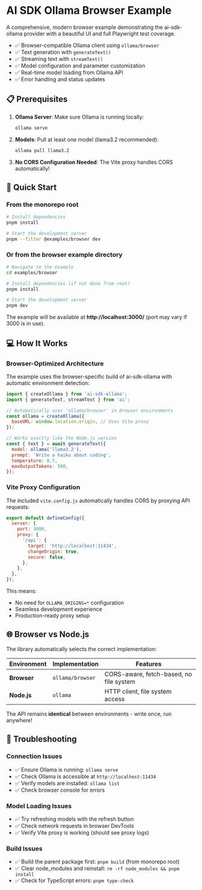 # AI SDK Ollama Browser Example

A comprehensive, modern browser example demonstrating the ai-sdk-ollama provider with a beautiful UI and full Playwright test coverage.

- ✅ Browser-compatible Ollama client using `ollama/browser`
- ✅ Text generation with `generateText()`
- ✅ Streaming text with `streamText()`
- ✅ Model configuration and parameter customization
- ✅ Real-time model loading from Ollama API
- ✅ Error handling and status updates

## 📋 Prerequisites

1. **Ollama Server**: Make sure Ollama is running locally:

   ```bash
   ollama serve
   ```

2. **Models**: Pull at least one model (llama3.2 recommended):

   ```bash
   ollama pull llama3.2
   ```

3. **No CORS Configuration Needed**: The Vite proxy handles CORS automatically!

## 🚀 Quick Start

### From the monorepo root

```bash
# Install dependencies
pnpm install

# Start the development server
pnpm --filter @examples/browser dev
```

### Or from the browser example directory

```bash
# Navigate to the example
cd examples/browser

# Install dependencies (if not done from root)
pnpm install

# Start the development server
pnpm dev
```

The example will be available at **http://localhost:3000/** (port may vary if 3000 is in use).

## 💻 How It Works

### Browser-Optimized Architecture

The example uses the browser-specific build of ai-sdk-ollama with automatic environment detection:

```javascript
import { createOllama } from 'ai-sdk-ollama';
import { generateText, streamText } from 'ai';

// Automatically uses 'ollama/browser' in browser environments
const ollama = createOllama({
  baseURL: window.location.origin, // Uses Vite proxy
});

// Works exactly like the Node.js version
const { text } = await generateText({
  model: ollama('llama3.2'),
  prompt: 'Write a haiku about coding',
  temperature: 0.7,
  maxOutputTokens: 500,
});
```

### Vite Proxy Configuration

The included `vite.config.js` automatically handles CORS by proxying API requests:

```javascript
export default defineConfig({
  server: {
    port: 3000,
    proxy: {
      '/api': {
        target: 'http://localhost:11434',
        changeOrigin: true,
        secure: false,
      },
    },
  },
});
```

This means:

- No need for `OLLAMA_ORIGINS=*` configuration
- Seamless development experience
- Production-ready proxy setup

## 🌐 Browser vs Node.js

The library automatically selects the correct implementation:

| Environment | Implementation   | Features                                |
| ----------- | ---------------- | --------------------------------------- |
| **Browser** | `ollama/browser` | CORS-aware, fetch-based, no file system |
| **Node.js** | `ollama`         | HTTP client, file system access         |

The API remains **identical** between environments - write once, run anywhere!

## 🐛 Troubleshooting

### Connection Issues

- ✅ Ensure Ollama is running: `ollama serve`
- ✅ Check Ollama is accessible at `http://localhost:11434`
- ✅ Verify models are installed: `ollama list`
- ✅ Check browser console for errors

### Model Loading Issues

- ✅ Try refreshing models with the refresh button
- ✅ Check network requests in browser DevTools
- ✅ Verify Vite proxy is working (should see proxy logs)

### Build Issues

- ✅ Build the parent package first: `pnpm build` (from monorepo root)
- ✅ Clear node_modules and reinstall: `rm -rf node_modules && pnpm install`
- ✅ Check for TypeScript errors: `pnpm type-check`
